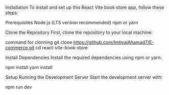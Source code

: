 

Installation To install and set up this React Vite book store app, follow these steps:

Prerequisites Node.js (LTS version recommended) npm or yarn

Clone the Repository First, clone the repository to your local machine:

command for clonning git clone https://github.com/ImtiyajAhamad7/E-commerce.git cd react-vite-book-store

Install Dependencies Install the required dependencies using npm or yarn:

npm install yarn install

Setup Running the Development Server Start the development server with:

npm run dev
